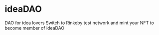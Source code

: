 # ideaDAO
DAO for idea lovers
Switch to Rinkeby test network and mint your NFT to become member of ideaDAO

